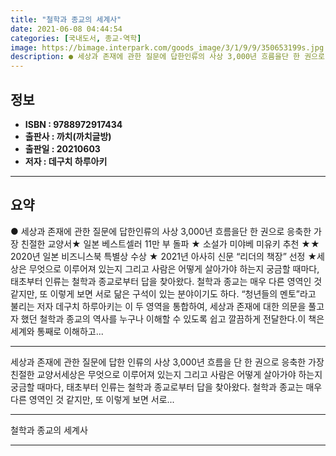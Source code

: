 ```yaml
---
title: "철학과 종교의 세계사"
date: 2021-06-08 04:44:54
categories: [국내도서, 종교-역학]
image: https://bimage.interpark.com/goods_image/3/1/9/9/350653199s.jpg
description: ● 세상과 존재에 관한 질문에 답한인류의 사상 3,000년 흐름을단 한 권으로 응축한 가장 친절한 교양서★ 일본 베스트셀러 11만 부 돌파 ★ 소설가 미야베 미유키 추천 ★★ 2020년 일본 비즈니스북 특별상 수상 ★ 2021년 아사히 신문 “리더의 책장” 선정 ★세상은 무엇으로 이루
---
```


## **정보**

- **ISBN : 9788972917434**
- **출판사 : 까치(까치글방)**
- **출판일 : 20210603**
- **저자 : 데구치 하루아키**

------



## **요약**

●  세상과 존재에 관한 질문에 답한인류의 사상 3,000년 흐름을단 한 권으로 응축한 가장 친절한 교양서★ 일본 베스트셀러 11만 부 돌파 ★ 소설가 미야베 미유키 추천 ★★ 2020년 일본 비즈니스북 특별상 수상 ★ 2021년 아사히 신문 “리더의 책장” 선정 ★세상은 무엇으로 이루어져 있는지 그리고 사람은 어떻게 살아가야 하는지 궁금할 때마다, 태초부터 인류는 철학과 종교로부터 답을 찾아왔다. 철학과 종교는 매우 다른 영역인 것 같지만, 또 이렇게 보면 서로 닮은 구석이 있는 분야이기도 하다. “청년들의 멘토”라고 불리는 저자 데구치 하루아키는 이 두 영역을 통합하여, 세상과 존재에 대한 의문을 풀고자 했던 철학과 종교의 역사를 누구나 이해할 수 있도록 쉽고 깔끔하게 전달한다.이 책은 세계와 통째로 이해하고...

------

세상과 존재에 관한 질문에 답한
인류의 사상 3,000년 흐름을
단 한 권으로 응축한 가장 친절한 교양서세상은 무엇으로 이루어져 있는지 그리고 사람은 어떻게 살아가야 하는지 궁금할 때마다, 태초부터 인류는 철학과 종교로부터 답을 찾아왔다. 철학과 종교는 매우 다른 영역인 것 같지만, 또 이렇게 보면 서로... 

------


철학과 종교의 세계사 

------


